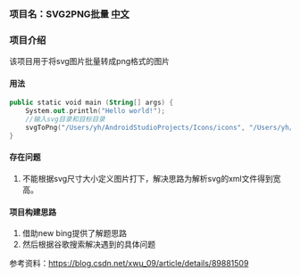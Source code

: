 ### 项目名：SVG2PNG批量 [中文](https://github.com/HaiYangCode/svg2png/blob/main/README.md)
### 项目介绍
该项目用于将svg图片批量转成png格式的图片
#### 用法

```kotlin
public static void main (String[] args) {
    System.out.println("Hello world!");
    //输入svg目录和目标目录
    svgToPng("/Users/yh/AndroidStudioProjects/Icons/icons", "/Users/yh/Downloads/png");
}

```

#### 存在问题
1. 不能根据svg尺寸大小定义图片打下，解决思路为解析svg的xml文件得到宽高。


#### 项目构建思路
1. 借助new bing提供了解题思路
2. 然后根据谷歌搜索解决遇到的具体问题

参考资料：https://blog.csdn.net/xwu_09/article/details/89881509